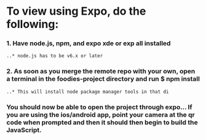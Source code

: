 # To view using Expo, do the following:

### 1. Have node.js, npm, and expo xde or exp all installed
    ..* node.js has to be v6.x or later
### 2. As soon as you merge the remote repo with your own, open a terminal in the foodies-project directory and run $ npm install
    ..* This will install node package manager tools in that di
      
### You should now be able to open the project through expo... If you are using the ios/android app, point your camera at the qr code when prompted and then it should then begin to build the JavaScript. 
